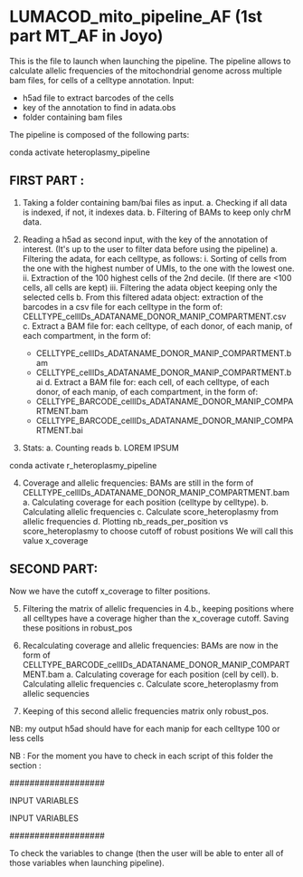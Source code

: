 # LUMACOD_mito_pipeline_AF (1st part MT_AF in Joyo)

This is the file to launch when launching the pipeline.
The pipeline allows to calculate allelic frequencies of the mitochondrial genome
across multiple bam files, for cells of a celltype annotation.
Input: 
  - h5ad file to extract barcodes of the cells
  - key of the annotation to find in adata.obs
  - folder containing bam files

The pipeline is composed of the following parts:

conda activate heteroplasmy_pipeline
## FIRST PART : 

1. Taking a folder containing bam/bai files as input.
  a. Checking if all data is indexed, if not, it indexes data.
  b. Filtering of BAMs to keep only chrM data.

3. Reading a h5ad as second input, with the key of the annotation of interest. 
  (It's up to the user to filter data before using the pipeline)
  a. Filtering the adata, for each celltype, as follows:
    i. Sorting of cells from the one with the highest number of UMIs, to the one with the lowest one.
    ii. Extraction of the 100 highest cells of the 2nd decile.
        (If there are <100 cells, all cells are kept)
    iii. Filtering the adata object keeping only the selected cells
  b. From this filtered adata object: extraction of the barcodes in a csv file for each celltype in the form of:
     CELLTYPE_cellIDs_ADATANAME_DONOR_MANIP_COMPARTMENT.csv
  c. Extract a BAM file for: 
     each celltype, of each donor, of each manip, of each compartment, in the form of:
    - CELLTYPE_cellIDs_ADATANAME_DONOR_MANIP_COMPARTMENT.bam
    - CELLTYPE_cellIDs_ADATANAME_DONOR_MANIP_COMPARTMENT.bai
  d. Extract a BAM file for:
     each cell, of each celltype, of each donor, of each manip, of each compartment, in the form of:
    - CELLTYPE_BARCODE_cellIDs_ADATANAME_DONOR_MANIP_COMPARTMENT.bam
    - CELLTYPE_BARCODE_cellIDs_ADATANAME_DONOR_MANIP_COMPARTMENT.bai
   
5. Stats:
  a. Counting reads
  b. LOREM IPSUM

conda activate r_heteroplasmy_pipeline

4. Coverage and allelic frequencies:
   BAMs are still in the form of CELLTYPE_cellIDs_ADATANAME_DONOR_MANIP_COMPARTMENT.bam
  a. Calculating coverage for each position (celltype by celltype).
  b. Calculating allelic frequencies
  c. Calculate score_heteroplasmy from allelic frequencies
  d. Plotting nb_reads_per_position vs score_heteroplasmy to choose cutoff of robust positions
      We will call this value x_coverage

## SECOND PART:
Now we have the cutoff x_coverage to filter positions.

5. Filtering the matrix of allelic frequencies in 4.b., keeping positions where all celltypes
   have a coverage higher than the x_coverage cutoff. Saving these positions in robust_pos
   
6. Recalculating coverage and allelic frequencies:
   BAMs are now in the form of CELLTYPE_BARCODE_cellIDs_ADATANAME_DONOR_MANIP_COMPARTMENT.bam
  a. Calculating coverage for each position (cell by cell).
  b. Calculating allelic frequencies
  c. Calculate score_heteroplasmy from allelic sequencies
   
7. Keeping of this second allelic frequencies matrix only robust_pos.

NB: my output h5ad should have for each manip for each celltype 100 or less cells

NB :
For the moment you have to check in each script of this folder the section :

###################

INPUT VARIABLES 

INPUT VARIABLES

###################

To check the variables to change (then the user will be able to enter all of
those variables when launching pipeline).



